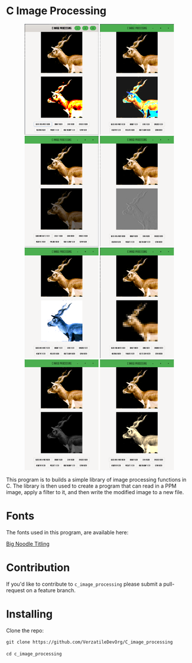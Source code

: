 # C Image Processing

<p align="center">
    <img src="readme_images/readme_image_0.png" width="200" height="300"/>
    <img src="readme_images/readme_image_1.png" width="200" height="300"/>
    <img src="readme_images/readme_image_2.png" width="200" height="300"/>
    <img src="readme_images/readme_image_3.png" width="200" height="300"/>
    <img src="readme_images/readme_image_4.png" width="200" height="300"/>
    <img src="readme_images/readme_image_5.png" width="200" height="300"/>
    <img src="readme_images/readme_image_6.png" width="200" height="300"/>
    <img src="readme_images/readme_image_7.png" width="200" height="300"/>
</p>

This program is to builds a simple library of image processing functions in C. The library is then used to create a program that can read in a PPM image, apply a filter to it, and then write the modified image to a new file.

# Fonts

The fonts used in this program, are available here:

<a href="https://www.dafont.com/bignoodletitling.font">
    Big Noodle Titling
</a>

# Contribution

If you'd like to contribute to `c_image_processing` please submit a pull-request on a feature branch.

# Installing

Clone the repo:

    git clone https://github.com/VerzatileDevOrg/C_image_processing

    cd c_image_processing
